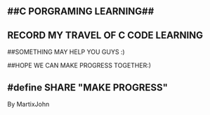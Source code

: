 ##C PORGRAMING LEARNING##
-----------
RECORD MY TRAVEL OF C CODE LEARNING
-----------
##SOMETHING MAY HELP YOU GUYS :)

##HOPE WE CAN MAKE PROGRESS TOGETHER:)

#define SHARE "MAKE PROGRESS"
-----------
By MartixJohn
